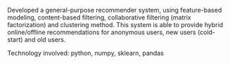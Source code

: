 Developed a general-purpose recommender system, using feature-based modeling,
content-based filtering, collaborative filtering (matrix factorization) and clustering
method. This system is able to provide hybrid online/offline recommendations for
anonymous users, new users (cold-start) and old users.

Technology involved: python, numpy, sklearn, pandas
